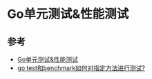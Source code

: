 

# Go单元测试&性能测试

## 参考

- [Go单元测试&性能测试](https://www.jianshu.com/p/1adc69468b6f)
- [go test和benchmark如何对指定方法进行测试?](https://blog.csdn.net/hanyajun0123/article/details/102634855)

